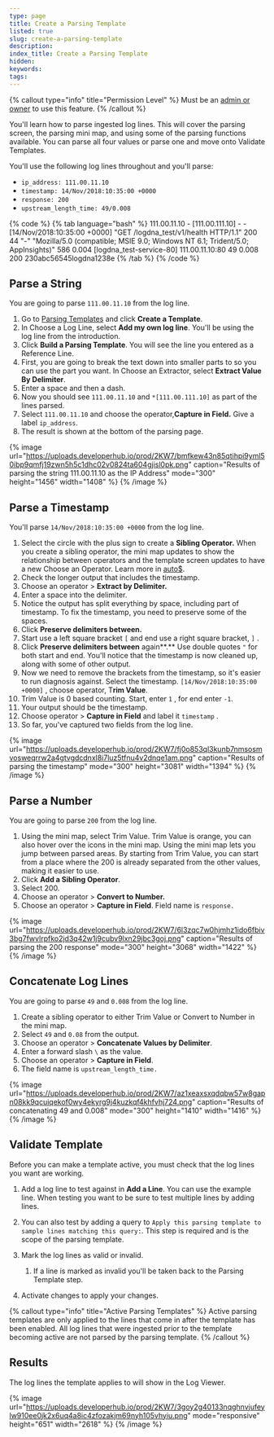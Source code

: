 ```yaml
---
type: page
title: Create a Parsing Template
listed: true
slug: create-a-parsing-template
description: 
index_title: Create a Parsing Template
hidden: 
keywords: 
tags: 
---
```


{% callout type="info" title="Permission Level" %}
Must be an [admin or owner](https://docs.mezmo.com/docs/role-based-access-control) to use this feature.
{% /callout %}

You'll learn how to parse ingested log lines. This will cover the parsing screen, the parsing mini map, and using some of the parsing functions available. You can parse all four values or parse one and move onto Validate Templates.

You'll use the following log lines throughout and you'll parse:

- `ip_address: 111.00.11.10`
- `timestamp: 14/Nov/2018:10:35:00 +0000`
- `response: 200`
- `upstream_length_time: 49/0.008`

{% code %}
{% tab language="bash" %}
111.00.11.10 - [111.00.111.10] - - [14/Nov/2018:10:35:00 +0000] "GET /logdna_test/v1/health
HTTP/1.1" 200 44 "-" "Mozilla/5.0 (compatible; MSIE 9.0; Windows NT 6.1; Trident/5.0; AppInsights)"
586 0.004 [logdna_test-service-80] 111.00.11.10:80 49 0.008 200 230abc56545logdna1238e
{% /tab %}
{% /code %}

## Parse a String

You are going to parse `111.00.11.10` from the log line.

1. Go to [Parsing Templates](https://app.mezmo.com/manage/custom-parsing/templates) and click **Create a Template**.
2. In Choose a Log Line, select **Add my own log line**. You'll be using the log line from the introduction.
3. Click **Build a Parsing Template**. You will see the line you entered as a Reference Line.
4. First, you are going to break the text down into smaller parts to so you can use the part you want. In Choose an Extractor, select **Extract Value By Delimiter**. 
5. Enter a space and then a dash.
6. Now you should see `111.00.11.10` and `*[111.00.111.10]` as part of the lines parsed.
7. Select `111.00.11.10` and choose the operator,**Capture in Field.** Give a label `ip_address`.
8. The result is shown at the bottom of the parsing page.

{% image url="https://uploads.developerhub.io/prod/2KW7/bmfkew43n85qtihpi9yml50ibp9qmfj19zwn5h5c1dhc02v0824ta604gjisl0pk.png" caption="Results of parsing the string 111.00.11.10 as the IP Address" mode="300" height="1456" width="1408" %}
{% /image %}

## Parse a Timestamp

You'll parse `14/Nov/2018:10:35:00 +0000` from the log line.

1. Select the circle with the plus sign to create a **Sibling Operator.** When you create a sibling operator, the mini map updates to show the relationship between operators and the template screen updates to have a new Choose an Operator. Learn more in [auto$](/docs/edit-parsing-operations-with-the-mini-map).
2. Check the longer output that includes the timestamp.
3. Choose an operator &gt; **Extract by Delimiter.**
4. Enter a space into the delimiter. 
5. Notice the output has split everything by space, including part of timestamp. To fix the timestamp, you need to preserve some of the spaces.
6. Click **Preserve delimiters between.** 
7. Start use a left square bracket `[` and end use a right square bracket, `]` .
8. Click **Preserve delimiters between** again**.** Use double quotes `"` for both start and end. You'll notice that the timestamp is now cleaned up, along with some of other output.
9. Now we need to remove the brackets from the timestamp, so it's easier to run diagnosis against. Select the timestamp. `[14/Nov/2018:10:35:00 +0000]` , choose operator, T**rim Value**. 
10. Trim Value is 0 based counting. Start, enter `1` , for end enter  `-1`.
11. Your output should be the timestamp. 
12. Choose operator &gt; **Capture in Field** and label it `timestamp` .
13. So far, you've captured two fields from the log line.

{% image url="https://uploads.developerhub.io/prod/2KW7/fj0o853ql3kunb7nmsosmvosweqrrw2a4gtvgdcdnxl8i7luz5tfnu4v2dnqe1am.png" caption="Results of parsing the timestamp" mode="300" height="3081" width="1394" %}
{% /image %}

## Parse a Number

You are going to parse `200` from the log line.

1. Using the mini map, select Trim Value. Trim Value is orange, you can also hover over the icons in the mini map. Using the mini map lets you jump between parsed areas. By starting from Trim Value, you can start from a place where the 200 is already separated from the other values, making it easier to use.
2. Click **Add a Sibling Operator**.
3. Select 200.
4. Choose an operator &gt; **Convert to Number.**
5. Choose an operator &gt; **Capture in Field**. Field name is `response.` 

{% image url="https://uploads.developerhub.io/prod/2KW7/6l3zqc7w0hjmhz1ido6fbiv3bg7fwvlrpfko2jd3q42w1j9cubv9lxn29jbc3goj.png" caption="Results of parsing the 200 response" mode="300" height="3068" width="1422" %}
{% /image %}

## Concatenate Log Lines

You are going to parse `49` and `0.008` from the log line.

1. Create a sibling operator to either Trim Value or Convert to Number in the mini map. 
2. Select `49` and `0.08` from the output.
3. Choose an operator &gt; **Concatenate Values by Delimiter**.
4. Enter a forward slash `\` as the value.
5. Choose an operator &gt; **Capture in Field**.
6. The field name is `upstream_length_time.`

{% image url="https://uploads.developerhub.io/prod/2KW7/az1xeaxsxqdqbw57w8gapn08kk9qcuiqekof0wy4ekyrg9j4kuzkqf4khfvhj724.png" caption="Results of concatenating 49 and 0.008" mode="300" height="1410" width="1416" %}
{% /image %}

## Validate Template

Before you can make a template active, you must check that the log lines you want are working. 

1. Add a log line to test against in **Add a Line**. You can use the example line. When testing you want to be sure to test multiple lines by adding lines. 
2. You can also test by adding a query to `Apply this parsing template to sample lines matching this query:`. This step is required and is the scope of the parsing template.
3. Mark the log lines as valid or invalid. 
    1. If a line is marked as invalid you'll be taken back to the Parsing Template step.

4. Activate changes to apply your changes.

{% callout type="info" title="Active Parsing Templates" %}
Active parsing templates are only applied to the lines that come in after the template has been enabled. All log lines that were ingested prior to the template becoming active are not parsed by the parsing template.
{% /callout %}

## Results

The log lines the template applies to will show in the Log Viewer.

{% image url="https://uploads.developerhub.io/prod/2KW7/3goy2g40133nqghnvjufeylw910ee0jk2x6uq4a8ic4zfozakjm69nyh105vhyiu.png" mode="responsive" height="651" width="2618" %}
{% /image %}